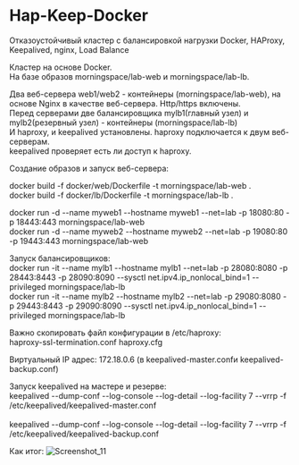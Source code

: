 # Hap-Keep-Docker
Отказоустойчивый кластер с балансировкой нагрузки Docker, HAProxy, Keepalived, nginx, Load Balance

Кластер на основе Docker.<br>
На базе образов morningspace/lab-web и morningspace/lab-lb. <br>


Два веб-сервера web1/web2 - контейнеры (morningspace/lab-web), на основе Nginx в качестве веб-сервера. Http/https включены.<br>
Перед серверами две балансировщика mylb1(главный узел) и mylb2(резервный узел) - контейнеры (morningspace/lab-lb)<br>
И haproxy, и keepalived установлены. haproxy подключается к двум веб-серверам. <br>
keepalived проверяет есть ли доступ к haproxy. <br>

Создание образов и запуск веб-сервера:<br>

docker build -f docker/web/Dockerfile -t morningspace/lab-web .<br>
docker build -f docker/lb/Dockerfile -t morningspace/lab-lb .<br>

docker run -d --name myweb1 --hostname myweb1 --net=lab -p 18080:80 -p 18443:443 morningspace/lab-web<br>
docker run -d --name myweb2 --hostname myweb2 --net=lab -p 19080:80 -p 19443:443 morningspace/lab-web<br>

Запуск балансировщиков:<br>
docker run -it --name mylb1 --hostname mylb1 --net=lab -p 28080:8080 -p 28443:8443 -p 28090:8090 --sysctl net.ipv4.ip_nonlocal_bind=1 --privileged morningspace/lab-lb<br>
docker run -it --name mylb2 --hostname mylb2 --net=lab -p 29080:8080 -p 29443:8443 -p 29090:8090 --sysctl net.ipv4.ip_nonlocal_bind=1 --privileged morningspace/lab-lb<br>

Важно скопировать файл конфигурации в /etc/haproxy:<br>
haproxy-ssl-termination.conf haproxy.cfg<br>

Виртуальный IP адрес: 172.18.0.6 (в keepalived-master.confи keepalived-backup.conf)<br>

Запуск keepalived на мастере и резерве:<br>
keepalived --dump-conf --log-console --log-detail --log-facility 7 --vrrp -f /etc/keepalived/keepalived-master.conf<br><br>
keepalived --dump-conf --log-console --log-detail --log-facility 7 --vrrp -f /etc/keepalived/keepalived-backup.conf<br>

Как итог: 
![Screenshot_11](https://user-images.githubusercontent.com/55352038/190901321-ea6f80d7-ea70-4fad-851d-c74a752b8014.png)

